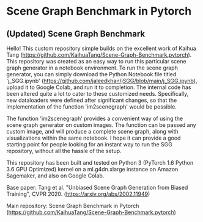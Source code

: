 # Scene Graph Benchmark in Pytorch

## (Updated) Scene Graph Benchmark
Hello! This custom repository simple builds on the excellent work of Kaihua Tang (https://github.com/KaihuaTang/Scene-Graph-Benchmark.pytorch). This repository was created as an easy way to run this particular scene graph generator in a notebook environment. To run the scene graph generator, you can simply download the Python Notebook file titled 'j_SGG.ipynb' (https://github.com/jaleedkhan/jSGG/blob/main/j_SGG.ipynb), upload it to Google Colab, and run it to completion. The internal code has been altered quite a lot to cater to these customized needs. Specifically, new dataloaders were defined after significant changes, so that the implementation of the function 'im2scenegraph' would be possible.

The function 'im2scenegraph' provides a convenient way of using the scene graph generator on custom images. The function can be passed any custom image, and will produce a complete scene graph, along with visualizations within the same notebook. I hope it can provide a good starting point for people looking for an instant way to run the SGG repository, without all the hassle of the setup.

This repository has been built and tested on Python 3 (PyTorch 1.6 Python 3.6 GPU Optimized) kernel on a ml.g4dn.xlarge instance on Amazon Sagemaker, and also on Google Colab.

Base paper: Tang et al. "Unbiased Scene Graph Generation from Biased Training", CVPR 2020. (https://arxiv.org/abs/2002.11949)

Main repository: Scene Graph Benchmark in Pytorch (https://github.com/KaihuaTang/Scene-Graph-Benchmark.pytorch)
